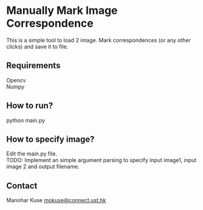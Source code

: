 # Manually Mark Image Correspondence

This is a simple tool to load 2 image. Mark correspondences (or any other clicks) and save it to file. 

## Requirements
Opencv<br/>
Numpy

## How to run?
python main.py

## How to specify image?
Edit the main.py file. <br/>
TODO: Implement an simple argument parsing to specify input image1, input image 2 and output filename.  

## Contact
Manohar Kuse <mpkuse@connect.ust.hk>

